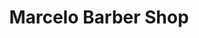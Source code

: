 ---
title: "Marcelo Barber Shop"
url: /mossel-bay-local-municipality/marcelo-barber-shop/
shop: Friseur
---